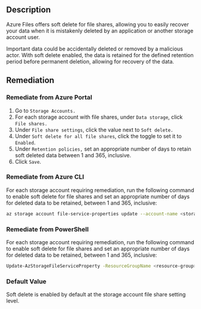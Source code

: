 ## Description

Azure Files offers soft delete for file shares, allowing you to easily recover your data when it is mistakenly deleted by an application or another storage account user.

Important data could be accidentally deleted or removed by a malicious actor. With soft delete enabled, the data is retained for the defined retention period before permanent deletion, allowing for recovery of the data.

## Remediation

### Remediate from Azure Portal

1. Go to `Storage Accounts.`
2. For each storage account with file shares, under `Data storage`, click `File shares.`
3. Under `File share settings`, click the value next to `Soft delete.`
4. Under `Soft delete for all file shares`, click the toggle to set it to `Enabled`.
5. Under `Retention policies,` set an appropriate number of days to retain soft deleted data between 1 and 365, inclusive.
6. Click `Save`.

### Remediate from Azure CLI

For each storage account requiring remediation, run the following command to enable soft delete for file shares and set an appropriate number of days for deleted data to be retained, between 1 and 365, inclusive:

```bash
az storage account file-service-properties update --account-name <storageaccount> --enable-delete-retention true --delete-retention-days <retentiondays>
```

### Remediate from PowerShell

For each storage account requiring remediation, run the following command to enable soft delete for file shares and set an appropriate number of days for deleted data to be retained, between 1 and 365, inclusive:

```bash
Update-AzStorageFileServiceProperty -ResourceGroupName <resource-group> -AccountName <storage-account> -EnableShareDeleteRetentionPolicy $true -ShareRetentionDays <retention-days>
```

### Default Value

Soft delete is enabled by default at the storage account file share setting level.

